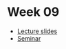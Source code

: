 # Week 09

* [Lecture slides](https://github.com/markovka17/dla/blob/2022/week10/slides.pdf)
* [Seminar](./vc_seminar.ipynb)

